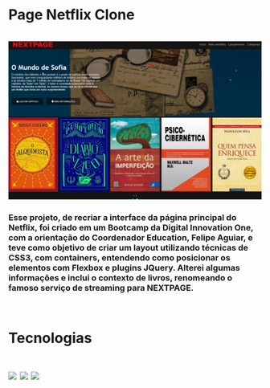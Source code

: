 # Page Netflix Clone

<br>

<img src="./images/nextpage.png">

<br>

### Esse projeto, de recriar a interface da página principal do Netflix, foi criado em um Bootcamp da Digital Innovation One, com a orientação do Coordenador Education, Felipe Aguiar, e teve como objetivo de criar um layout utilizando técnicas de CSS3, com containers, entendendo como posicionar os elementos com Flexbox e plugins JQuery. Alterei algumas informações e inclui o contexto de livros, renomeando o famoso serviço de streaming para NEXTPAGE.

<br>

<div>
<h1>Tecnologias<h1>
<img src="https://cdn.jsdelivr.net/gh/devicons/devicon/icons/html5/html5-original.svg" width="50" heigth="50" />
<img src="https://cdn.jsdelivr.net/gh/devicons/devicon/icons/css3/css3-original.svg" width="50" heigth="50"/>
<img src="https://cdn.jsdelivr.net/gh/devicons/devicon/icons/jquery/jquery-plain-wordmark.svg" width="50" heigth="50" />
</div>
